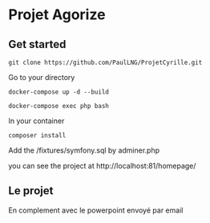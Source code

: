 Projet Agorize
========================



Get started
--------------


```
git clone https://github.com/PaulLNG/ProjetCyrille.git
```
Go to your directory
```
docker-compose up -d --build
```

```
docker-compose exec php bash
```
In your container
```
composer install 
```

Add the /fixtures/symfony.sql by adminer.php

you can see the project at http://localhost:81/homepage/

Le projet
--------------

En complement avec le powerpoint envoyé par email 